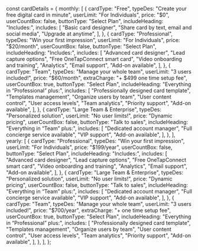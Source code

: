 const cardDetails = {
  monthly: [
    {
      cardType: "Free",
      typeDes: "Create your free digital card in minute",
      userLimit: "For Individuals",
      price: "$0",
      userCountBox: false,
      buttonType: "Select Plan",
      includeHeading: "Includes:",
      includes: [
        "Basic card designer",
        "Share card by text, email and social media",
        "Upgrade at anytime",
      ],
    },
    {
      cardType: "Professional",
      typeDes: "Win your first impression",
      userLimit: "For Individuals",
      price: "$20/month",
      userCountBox: false,
      buttonType: "Select Plan",
      includeHeading: "Includes:",
      includes: [
        "Advanced card designer",
        "Lead capture options",
        "Free OneTapConnect smart card",
        "Video onboarding and training",
        "Analytics",
        "Email support",
        "Add-on available",
      ],
    },
    {
      cardType: "Team",
      typeDes: "Manage your whole team",
      userLimit: "3 users included!",
      price: "$60/month",
      extraCharge: "+ $499 one time setup fee",
      userCountBox: true,
      buttonType: "Select Plan",
      includeHeading: "Everything in “Professional” plus:",
      includes: [
        "Professionally designed card template",
        "Templates management",
        "Organize users by team",
        "User content control",
        "User access levels",
        "Team analytics",
        "Priority support",
        "Add-on available",
      ],
    },
    {
      cardType: "Large Team & Enterprise",
      typeDes: "Personalized solution",
      userLimit: "No user limits!",
      price: "Dynamic pricing",
      userCountBox: false,
      buttonType: "Talk to sales",
      includeHeading: "Everything in “Team” plus:",
      includes: [
        "Dedicated account manager",
        "Full concierge service available",
        "VIP support",
        "Add-on available",
      ],
    },
  ],
  yearly: [
    {
      cardType: "Professional",
      typeDes: "Win your first impression",
      userLimit: "For Individuals",
      price: "$199/year",
      userCountBox: false,
      buttonType: "Select Plan",
      includeHeading: "Includes:",
      includes: [
        "Advanced card designer",
        "Lead capture options",
        "Free OneTapConnect smart card",
        "Video onboarding and training",
        "Analytics",
        "Email support",
        "Add-on available",
      ],
    },
    {
      cardType: "Large Team & Enterprise",
      typeDes: "Personalized solution",
      userLimit: "No user limits!",
      price: "Dynamic pricing",
      userCountBox: false,
      buttonType: "Talk to sales",
      includeHeading: "Everything in “Team” plus:",
      includes: [
        "Dedicated account manager",
        "Full concierge service available",
        "VIP support",
        "Add-on available",
      ],
    },
    {
      cardType: "Team",
      typeDes: "Manage your whole team",
      userLimit: "3 users included!",
      price: "$700/year",
      extraCharge: "+ one time setup fee",
      userCountBox: true,
      buttonType: "Select Plan",
      includeHeading: "Everything in “Professional” plus:",
      includes: [
        "Professionally designed card template",
        "Templates management",
        "Organize users by team",
        "User content control",
        "User access levels",
        "Team analytics",
        "Priority support",
        "Add-on available",
      ],
    },
  ],
};
